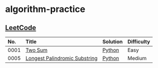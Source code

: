 # algorithm-practice

## [LeetCode](https://leetcode.com/)

| No.  | Title                                                                                         | Solution                                                                                      | Difficulty |
| :--- | :-------------------------------------------------------------------------------------------- | :-------------------------------------------------------------------------------------------- | :--------- |
| 0001 | [Two Sum](https://leetcode.com/problems/two-sum/)                                             | [Python](./leetcode/python/0001-Two-Sum/TwoSum.py)                                            | Easy       |
| 0005 | [Longest Palindromic Substring](https://leetcode.com/problems/longest-palindromic-substring/) | [Python](./leetcode/python/0005-Longest-Palindromic-Substring/LongestPalindromicSubstring.py) | Medium     |